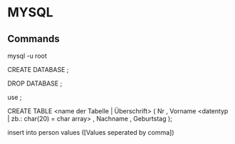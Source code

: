 # MYSQL
## Commands

mysql -u root

CREATE DATABASE <name>;

DROP DATABASE <name>;

use <name>;

CREATE TABLE <name der Tabelle | Überschrift> (
	Nr <datentyp> ,
	Vorname <datentyp | zb.: char(20) = char array> ,
	Nachname <datentyp> ,
	Geburtstag <datentyp>
);

insert into person values ([Values seperated by comma])
